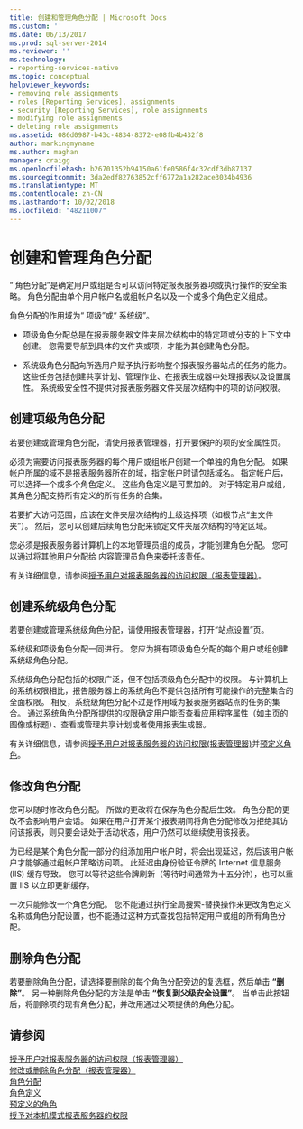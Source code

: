 ```yaml
---
title: 创建和管理角色分配 | Microsoft Docs
ms.custom: ''
ms.date: 06/13/2017
ms.prod: sql-server-2014
ms.reviewer: ''
ms.technology:
- reporting-services-native
ms.topic: conceptual
helpviewer_keywords:
- removing role assignments
- roles [Reporting Services], assignments
- security [Reporting Services], role assignments
- modifying role assignments
- deleting role assignments
ms.assetid: 086d0987-b43c-4834-8372-e08fb4b432f8
author: markingmyname
ms.author: maghan
manager: craigg
ms.openlocfilehash: b26701352b94150a61fe0586f4c32cdf3db87137
ms.sourcegitcommit: 3da2edf82763852cff6772a1a282ace3034b4936
ms.translationtype: MT
ms.contentlocale: zh-CN
ms.lasthandoff: 10/02/2018
ms.locfileid: "48211007"
---
```

# <a name="create-and-manage-role-assignments"></a>创建和管理角色分配
  “  角色分配”是确定用户或组是否可以访问特定报表服务器项或执行操作的安全策略。 角色分配由单个用户帐户名或组帐户名以及一个或多个角色定义组成。  
  
 角色分配的作用域为“  项级”或“ 系统级”。  
  
-   项级角色分配总是在报表服务器文件夹层次结构中的特定项或分支的上下文中创建。 您需要导航到具体的文件夹或项，才能为其创建角色分配。  
  
-   系统级角色分配向所选用户赋予执行影响整个报表服务器站点的任务的能力。 这些任务包括创建共享计划、管理作业、在报表生成器中处理报表以及设置属性。 系统级安全性不提供对报表服务器文件夹层次结构中的项的访问权限。  
  
## <a name="creating-an-item-level-role-assignment"></a>创建项级角色分配  
 若要创建或管理角色分配，请使用报表管理器，打开要保护的项的安全属性页。  
  
 必须为需要访问报表服务器的每个用户或组帐户创建一个单独的角色分配。 如果帐户所属的域不是报表服务器所在的域，指定帐户时请包括域名。 指定帐户后，可以选择一个或多个角色定义。 这些角色定义是可累加的。 对于特定用户或组，其角色分配支持所有定义的所有任务的合集。  
  
 若要扩大访问范围，应该在文件夹层次结构的上级选择项（如根节点“主文件夹”）。 然后，您可以创建后续角色分配来锁定文件夹层次结构的特定区域。  
  
 您必须是报表服务器计算机上的本地管理员组的成员，才能创建角色分配。 您可以通过将其他用户分配给  内容管理员角色来委托该责任。  
  
 有关详细信息，请参阅[授予用户对报表服务器的访问权限（报表管理器）](grant-user-access-to-a-report-server.md)。  
  
## <a name="creating-a-system-level-role-assignment"></a>创建系统级角色分配  
 若要创建或管理系统级角色分配，请使用报表管理器，打开“站点设置”页。  
  
 系统级和项级角色分配一同进行。 您应为拥有项级角色分配的每个用户或组创建系统级角色分配。  
  
 系统级角色分配包括的权限广泛，但不包括项级角色分配中的权限。 与计算机上的系统权限相比，报告服务器上的系统角色不提供包括所有可能操作的完整集合的全面权限。 相反，系统级角色分配不过是作用域为报表服务器站点的任务的集合。 通过系统角色分配所提供的权限确定用户能否查看应用程序属性（如主页的图像或标题）、查看或管理共享计划或者使用报表生成器。  
  
 有关详细信息，请参阅[授予用户对报表服务器的访问权限&#40;报表管理器&#41;](grant-user-access-to-a-report-server.md)并[预定义角色](role-definitions-predefined-roles.md)。  
  
## <a name="modifying-a-role-assignment"></a>修改角色分配  
 您可以随时修改角色分配。 所做的更改将在保存角色分配后生效。 角色分配的更改不会影响用户会话。 如果在用户打开某个报表期间将角色分配修改为拒绝其访问该报表，则只要会话处于活动状态，用户仍然可以继续使用该报表。  
  
 为已经是某个角色分配一部分的组添加用户帐户时，将会出现延迟，然后该用户帐户才能够通过组帐户策略访问项。 此延迟由身份验证令牌的 Internet 信息服务 (IIS) 缓存导致。 您可以等待这些令牌刷新（等待时间通常为十五分钟），也可以重置 IIS 以立即更新缓存。  
  
 一次只能修改一个角色分配。 您不能通过执行全局搜索-替换操作来更改角色定义名称或角色分配设置，也不能通过这种方式查找包括特定用户或组的所有角色分配。  
  
## <a name="deleting-a-role-assignment"></a>删除角色分配  
 若要删除角色分配，请选择要删除的每个角色分配旁边的复选框，然后单击 **“删除”**。 另一种删除角色分配的方法是单击 **“恢复到父级安全设置”**。 当单击此按钮后，将删除项的现有角色分配，并改用通过父项提供的角色分配。  
  
## <a name="see-also"></a>请参阅  
 [授予用户对报表服务器的访问权限（报表管理器）](grant-user-access-to-a-report-server.md)   
 [修改或删除角色分配（报表管理器）](role-assignments-modify-or-delete.md)   
 [角色分配](role-assignments.md)   
 [角色定义](role-definitions.md)   
 [预定义的角色](role-definitions-predefined-roles.md)   
 [授予对本机模式报表服务器的权限](granting-permissions-on-a-native-mode-report-server.md)  
  
  
